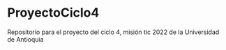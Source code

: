 # ProyectoCiclo4
Repositorio para el proyecto del ciclo 4, misión tic 2022 de la Universidad de Antioquia
